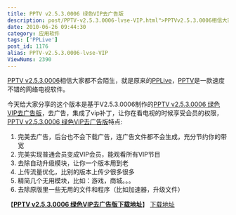 ```yaml
---
title: PPTV v2.5.3.0006 绿色VIP去广告版
description: post/PPTV-v2.5.3.0006-lvse-VIP.html">PPTVv2.5.3.0006相信大家都不会陌生，就是原来的post/PPTV-PPLive-V2.4.2.0017.html">PPLive，/tags/PPTV">PPTV是一款速度不错的网络电视软件。今天给大家分享的这个版本是基于V2.5.3.0006制作的post/PPTV-v2.5.3.0006-lvse-VIP.html">PPTVv2.5.3.0006绿色VIP去广告版，去广告，集成了vip补丁，让你在看电视的时候享受会员的权限，post/PPTV-v2.5.3.0006-lvse-VIP.html">PPTVv2.5.3.0006绿色VIP去广告版特点:……
date: 2010-06-26 09:44:30
category: 应用软件
tags: ['PPLive']
post_id: 1176
alias: PPTV-v2.5.3.0006-lvse-VIP
ViewNums: 2390
---
```


[PPTV v2.5.3.0006](/blog/pptv-v2530006-lvse-vip)相信大家都不会陌生，就是原来的[PPLive](/blog/pptv-pplive-v2420017)，[PPTV](/tags/PPTV)是一款速度不错的网络电视软件。

今天给大家分享的这个版本是基于V2.5.3.0006制作的[PPTV v2.5.3.0006 绿色VIP去广告版](/blog/pptv-v2530006-lvse-vip)，去广告，集成了vip补丁，让你在看电视的时候享受会员的权限，[PPTV v2.5.3.0006 绿色VIP去广告版](/blog/pptv-v2530006-lvse-vip)特点:

1. 完美去广告，后台也不会下载广告，连广告文件都不会生成，充分节约你的带宽
2. 完美实现普通会员变成VIP会员，能观看所有VIP节目
3. 去除自动升级模块，让你一个版本用到老
4. 上传流量优化，比别的版本上传少很多很多
5. 精简几个无用模块，比如：游戏，商城。。。
6. 去除原版里一些无用的文件和程序（比如加速器，升级文件）

【[**PPTV v2.5.3.0006 绿色VIP去广告版下载地址**](/blog/pptv-v2530006-lvse-vip)】
[下载地址](download.asp?id=452)

